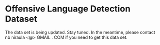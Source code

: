 # Offensive Language Detection Dataset
The data set is being updated. Stay tuned. In the meantime, please contact nb <DOT> niraula <@>  GMAIL . COM if you need to get this data set. 
